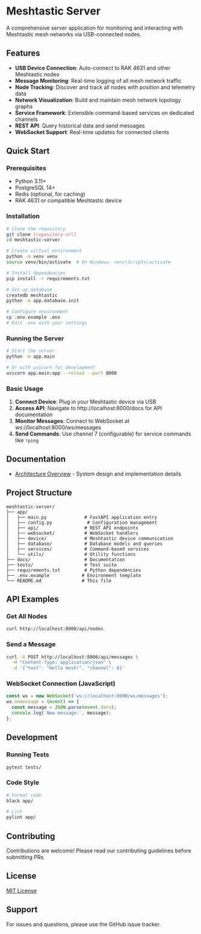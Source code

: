 # Meshtastic Server

A comprehensive server application for monitoring and interacting with Meshtastic mesh networks via USB-connected nodes.

## Features

- **USB Device Connection**: Auto-connect to RAK 4631 and other Meshtastic nodes
- **Message Monitoring**: Real-time logging of all mesh network traffic
- **Node Tracking**: Discover and track all nodes with position and telemetry data
- **Network Visualization**: Build and maintain mesh network topology graphs
- **Service Framework**: Extensible command-based services on dedicated channels
- **REST API**: Query historical data and send messages
- **WebSocket Support**: Real-time updates for connected clients

## Quick Start

### Prerequisites

- Python 3.11+
- PostgreSQL 14+
- Redis (optional, for caching)
- RAK 4631 or compatible Meshtastic device

### Installation

```bash
# Clone the repository
git clone [repository-url]
cd meshtastic-server

# Create virtual environment
python -m venv venv
source venv/bin/activate  # On Windows: venv\Scripts\activate

# Install dependencies
pip install -r requirements.txt

# Set up database
createdb meshtastic
python -m app.database.init

# Configure environment
cp .env.example .env
# Edit .env with your settings
```

### Running the Server

```bash
# Start the server
python -m app.main

# Or with uvicorn for development
uvicorn app.main:app --reload --port 8000
```

### Basic Usage

1. **Connect Device**: Plug in your Meshtastic device via USB
2. **Access API**: Navigate to http://localhost:8000/docs for API documentation
3. **Monitor Messages**: Connect to WebSocket at ws://localhost:8000/ws/messages
4. **Send Commands**: Use channel 7 (configurable) for service commands like `!ping`

## Documentation

- [Architecture Overview](docs/architecture.md) - System design and implementation details

## Project Structure

```
meshtastic-server/
├── app/
│   ├── main.py              # FastAPI application entry
│   ├── config.py             # Configuration management
│   ├── api/                 # REST API endpoints
│   ├── websocket/           # WebSocket handlers
│   ├── device/              # Meshtastic device communication
│   ├── database/            # Database models and queries
│   ├── services/            # Command-based services
│   └── utils/               # Utility functions
├── docs/                    # Documentation
├── tests/                   # Test suite
├── requirements.txt         # Python dependencies
├── .env.example            # Environment template
└── README.md               # This file
```

## API Examples

### Get All Nodes
```bash
curl http://localhost:8000/api/nodes
```

### Send a Message
```bash
curl -X POST http://localhost:8000/api/messages \
  -H "Content-Type: application/json" \
  -d '{"text": "Hello mesh!", "channel": 0}'
```

### WebSocket Connection (JavaScript)
```javascript
const ws = new WebSocket('ws://localhost:8000/ws/messages');
ws.onmessage = (event) => {
  const message = JSON.parse(event.data);
  console.log('New message:', message);
};
```

## Development

### Running Tests
```bash
pytest tests/
```

### Code Style
```bash
# Format code
black app/

# Lint
pylint app/
```

## Contributing

Contributions are welcome! Please read our contributing guidelines before submitting PRs.

## License

[MIT License](LICENSE)

## Support

For issues and questions, please use the GitHub issue tracker.